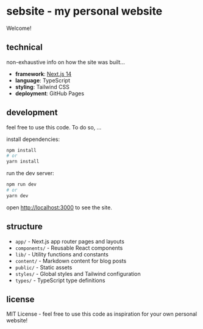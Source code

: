 # sebsite - my personal website

Welcome!

## technical
non-exhaustive info on how the site was built...

- **framework**: [Next.js 14](https://nextjs.org/)
- **language**: TypeScript
- **styling**: Tailwind CSS
- **deployment**: GitHub Pages

## development

feel free to use this code. To do so, ...

install dependencies:

```bash
npm install
# or
yarn install
```

run the dev server:

```bash
npm run dev
# or
yarn dev
```

open [http://localhost:3000](http://localhost:3000) to see the site.

## structure

- `app/` - Next.js app router pages and layouts
- `components/` - Reusable React components
- `lib/` - Utility functions and constants
- `content/` - Markdown content for blog posts
- `public/` - Static assets
- `styles/` - Global styles and Tailwind configuration
- `types/` - TypeScript type definitions

## license

MIT License - feel free to use this code as inspiration for your own personal website!
